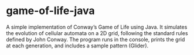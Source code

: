 # game-of-life-java
A simple implementation of Conway’s Game of Life using Java. It simulates the evolution of cellular automata on a 2D grid, following the standard rules defined by John Conway. The program runs in the console, prints the grid at each generation, and includes a sample pattern (Glider).
